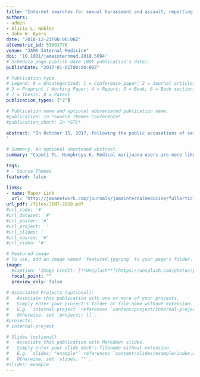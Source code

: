 ```yaml
---
title: "Internet searches for sexual harassment and assault, reporting, and training since the #MeToo movement"
authors:
- admin
- Alicia L. Nobles
- John W. Ayers
date: "2018-12-21T00:00:00Z"
altemetric_id: 53001776
venue: "JAMA Internal Medicine"
doi: '10.1001/jamainternmed.2018.5094'
# Schedule page publish date (NOT publication's date). 
publishDate: "2017-01-01T00:00:00Z"

# Publication type.
# Legend: 0 = Uncategorized; 1 = Conference paper; 2 = Journal article;
# 3 = Preprint / Working Paper; 4 = Report; 5 = Book; 6 = Book section;
# 7 = Thesis; 8 = Patent 
publication_types: ["2"]

# Publication name and optional abbreviated publication name. 
#publication: In *Source Themes Conference*
#publication_short: In *STC*

abstract: "On October 15, 2017, following the public accusations of sexual harassment and assault against film producer Harvey Weinstein, actress Alyssa Milano encouraged victims to bring the taboo topic out of the shadows by sharing their own stories on social media. #MeToo was tweeted 300000 times the day after Milanos post and generated widespread support with scores of accusations made against media, political, and business leaders, giving voice to previously unheard victims.1 However, the implications for the victims whose perpetrators are not public figures is unknown. To fill this knowledge gap, we examined how internet searches for sexual harassment and/or assault changed following #MeToo.2
"

# Summary. An optional shortened abstract.
summary: "Caputi TL, Humphreys K. Medical marijuana users are more likely to use prescription drugs medically and nonmedically. Journal of Addiction Medicine. July/August 2018;12(4):295-299"

tags:
# - Source Themes
featured: false

links:
- name: Paper Link
  url: 'http://jamanetwork.com/journals/jamainternalmedicine/fullarticle/10.1001/jamainternmed.2018.5094'
url_pdf: /files/JINT-2018.pdf
#url_code: '#'
#url_dataset: '#'
#url_poster: '#'
#url_project: ''
#url_slides: ''
#url_source: '#'
#url_video: '#'

# Featured image
# To use, add an image named `featured.jpg/png` to your page's folder. 
image:
  #caption: 'Image credit: [**Unsplash**](https://unsplash.com/photos/pLCdAaMFLTE)'
  focal_point: ""
  preview_only: false
 
# Associated Projects (optional).
#   Associate this publication with one or more of your projects.
#   Simply enter your project's folder or file name without extension.
#   E.g. `internal-project` references `content/project/internal-project/index.md`.
#   Otherwise, set `projects: []`.
#projects:
# internal-project

# Slides (optional).
#   Associate this publication with Markdown slides.
#   Simply enter your slide deck's filename without extension.
#   E.g. `slides: "example"` references `content/slides/example/index.md`.
#   Otherwise, set `slides: ""`.
#slides: example
---
```

